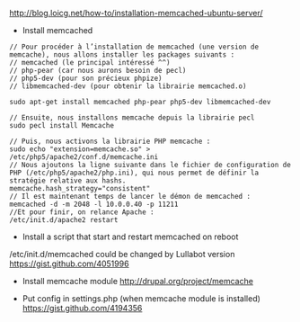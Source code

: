 http://blog.loicg.net/how-to/installation-memcached-ubuntu-server/

* Install memcached

```
// Pour procéder à l’installation de memcached (une version de memcache), nous allons installer les packages suivants :
// memcached (le principal intéressé ^^)
// php-pear (car nous aurons besoin de pecl)
// php5-dev (pour son précieux phpize)
// libmemcached-dev (pour obtenir la librairie memcached.o)

sudo apt-get install memcached php-pear php5-dev libmemcached-dev

// Ensuite, nous installons memcache depuis la librairie pecl
sudo pecl install Memcache

// Puis, nous activons la librairie PHP memcache :
sudo echo "extension=memcache.so" > /etc/php5/apache2/conf.d/memcache.ini
// Nous ajoutons la ligne suivante dans le fichier de configuration de PHP (/etc/php5/apache2/php.ini), qui nous permet de définir la stratégie relative aux hashs.
memcache.hash_strategy="consistent"
// Il est maintenant temps de lancer le démon de memcached :
memcached -d -m 2048 -l 10.0.0.40 -p 11211
//Et pour finir, on relance Apache :
/etc/init.d/apache2 restart

```

* Install a script that start and restart memcached on reboot 

/etc/init.d/memcached could be changed by Lullabot version     
https://gist.github.com/4051996

* Install memcache module 
http://drupal.org/project/memcache

* Put config in settings.php (when memcache module is installed)
https://gist.github.com/4194356